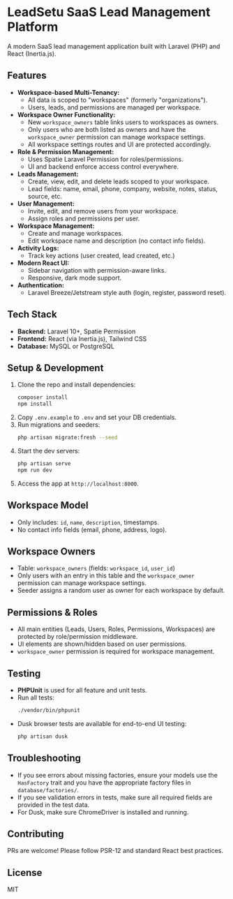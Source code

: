 # LeadSetu SaaS Lead Management Platform

A modern SaaS lead management application built with Laravel (PHP) and React (Inertia.js).

## Features
- **Workspace-based Multi-Tenancy:**
  - All data is scoped to "workspaces" (formerly "organizations").
  - Users, leads, and permissions are managed per workspace.
- **Workspace Owner Functionality:**
  - New `workspace_owners` table links users to workspaces as owners.
  - Only users who are both listed as owners and have the `workspace_owner` permission can manage workspace settings.
  - All workspace settings routes and UI are protected accordingly.
- **Role & Permission Management:**
  - Uses Spatie Laravel Permission for roles/permissions.
  - UI and backend enforce access control everywhere.
- **Leads Management:**
  - Create, view, edit, and delete leads scoped to your workspace.
  - Lead fields: name, email, phone, company, website, notes, status, source, etc.
- **User Management:**
  - Invite, edit, and remove users from your workspace.
  - Assign roles and permissions per user.
- **Workspace Management:**
  - Create and manage workspaces.
  - Edit workspace name and description (no contact info fields).
- **Activity Logs:**
  - Track key actions (user created, lead created, etc.)
- **Modern React UI:**
  - Sidebar navigation with permission-aware links.
  - Responsive, dark mode support.
- **Authentication:**
  - Laravel Breeze/Jetstream style auth (login, register, password reset).

## Tech Stack
- **Backend:** Laravel 10+, Spatie Permission
- **Frontend:** React (via Inertia.js), Tailwind CSS
- **Database:** MySQL or PostgreSQL

## Setup & Development
1. Clone the repo and install dependencies:
   ```sh
   composer install
   npm install
   ```
2. Copy `.env.example` to `.env` and set your DB credentials.
3. Run migrations and seeders:
   ```sh
   php artisan migrate:fresh --seed
   ```
4. Start the dev servers:
   ```sh
   php artisan serve
   npm run dev
   ```
5. Access the app at `http://localhost:8000`.

## Workspace Model
- Only includes: `id`, `name`, `description`, timestamps.
- No contact info fields (email, phone, address, logo).

## Workspace Owners
- Table: `workspace_owners` (fields: `workspace_id`, `user_id`)
- Only users with an entry in this table and the `workspace_owner` permission can manage workspace settings.
- Seeder assigns a random user as owner for each workspace by default.

## Permissions & Roles
- All main entities (Leads, Users, Roles, Permissions, Workspaces) are protected by role/permission middleware.
- UI elements are shown/hidden based on user permissions.
- `workspace_owner` permission is required for workspace management.

## Testing
- **PHPUnit** is used for all feature and unit tests.
- Run all tests:
  ```bash
  ./vendor/bin/phpunit
  ```
- Dusk browser tests are available for end-to-end UI testing:
  ```bash
  php artisan dusk
  ```

## Troubleshooting
- If you see errors about missing factories, ensure your models use the `HasFactory` trait and you have the appropriate factory files in `database/factories/`.
- If you see validation errors in tests, make sure all required fields are provided in the test data.
- For Dusk, make sure ChromeDriver is installed and running.

## Contributing
PRs are welcome! Please follow PSR-12 and standard React best practices.

## License
MIT
